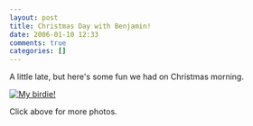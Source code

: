 ```yaml
---
layout: post
title: Christmas Day with Benjamin!
date: 2006-01-10 12:33
comments: true
categories: []
---
```

A little late, but here's some fun we had on Christmas morning.

<a href="http://filias.smugmug.com/gallery/1114244"><img class="photo" src="http://filias.smugmug.com/photos/51857624-S.jpg" alt="My birdie!" /></a>

Click above for more photos.
